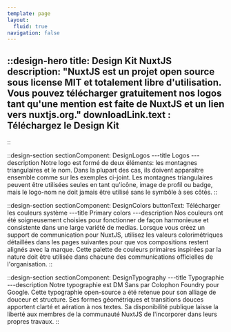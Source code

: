 ```yaml
---
template: page
layout:
  fluid: true
navigation: false
---
```

::design-hero
title: Design Kit NuxtJS
description: "NuxtJS est un projet open source sous license MIT et totalement libre d'utilisation.
Vous pouvez télécharger gratuitement nos logos tant qu'une mention est faite de NuxtJS et un lien vers nuxtjs.org."
downloadLink.text : Téléchargez le Design Kit
---
::

::design-section
sectionComponent: DesignLogos
---title
Logos
---description
Notre logo est formé de deux éléments: les montagnes triangulaires et le nom. Dans la plupart des cas, ils doivent apparaître ensemble comme sur les exemples ci-joint. Les montagnes triangulaires peuvent être utilisées seules en tant qu'icône, image de profil ou badge, mais le logo-nom ne doit jamais être utilisé sans le symbôle à ses côtés.
::

::design-section
sectionComponent: DesignColors
buttonText: Télécharger les couleurs système
---title
Primary colors
---description
Nos couleurs ont été soigneusement choisies pour fonctionner de façon harmonieuse et consistente dans une large variété de medias. Lorsque vous créez un support de communication pour NuxtJS, utilisez les valeurs colorimétriques détaillées dans les pages suivantes pour que vos compositions restent alignés avec la marque. Cette palette de couleurs primaires inspirées par la nature doit être utilisée dans chacune des communications officielles de l'organisation.
::

::design-section
sectionComponent: DesignTypography
---title
Typographie
---description
Notre typographie est DM Sans par Colophon Foundry pour Google. Cette typographie open-source a été retenue pour son alliage de douceur et structure. Ses formes géométriques et transitions douces apportent clarté et aération à nos textes.
Sa disponibilité publique laisse la liberté aux membres de la communauté NuxtJS de l'incorporer dans leurs propres travaux.
::
